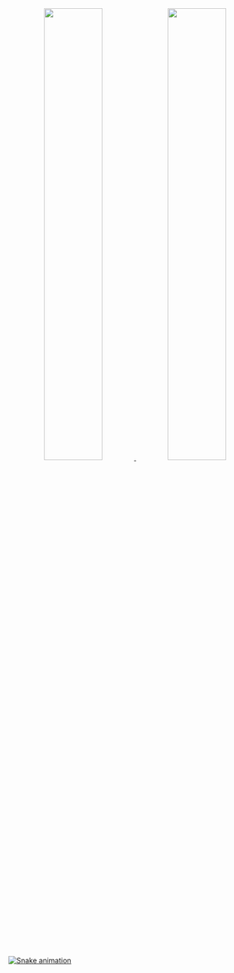 <div align="center">
  <a href="https://github.com/yhulsg0d">
  <img height="48%" src="https://github-readme-stats.vercel.app/api?username=yhulsg0d&show_icons=true&theme=dracula&include_all_commits=true&count_private=true"/>
  <img height="48%" src="https://github-readme-stats.vercel.app/api/top-langs/?username=yhulsg0d&layout=compact&langs_count=7&theme=dracula"/>
</div>
  
![Snake animation](https://github.com/yhulsg0d/yhulsg0d/blob/output/github-contribution-grid-snake.svg)
